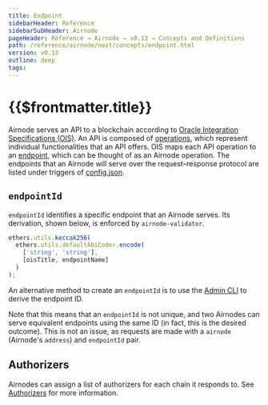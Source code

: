 ```yaml
---
title: Endpoint
sidebarHeader: Reference
sidebarSubHeader: Airnode
pageHeader: Reference → Airnode → v0.13 → Concepts and Definitions
path: /reference/airnode/next/concepts/endpoint.html
version: v0.13
outline: deep
tags:
---
```


<VersionWarning/>

<PageHeader/>

<SearchHighlight/>

<FlexStartTag/>

# {{$frontmatter.title}}

Airnode serves an API to a blockchain according to
[Oracle Integration Specifications (OIS)](/reference/ois/latest/). An API is
composed of [operations](/reference/ois/latest/specification.md#_5-2-operation),
which represent individual functionalities that an API offers. OIS maps each API
operation to an [endpoint](/reference/ois/latest/specification.md#_5-endpoints),
which can be thought of as an Airnode operation. The endpoints that an Airnode
will serve over the request–response protocol are listed under triggers of
[config.json](/reference/airnode/next/deployment-files/config-json.md#triggers).

## `endpointId`

`endpointId` identifies a specific endpoint that an Airnode serves. Its
derivation, shown below, is enforced by `airnode-validator`.

```js
ethers.utils.keccak256(
  ethers.utils.defaultAbiCoder.encode(
    ['string', 'string'],
    [oisTitle, endpointName]
  )
);
```

An alternative method to create an `endpointId` is to use the
[Admin CLI](/reference/airnode/next/packages/admin-cli.md) to derive the
endpoint ID.

Note that this means that an `endpointId` is not unique, and two Airnodes can
serve equivalent endpoints using the same ID (in fact, this is the desired
outcome). This is not an issue, as requests are made with a `airnode` (Airnode's
`address`) and `endpointId` pair.

## Authorizers

Airnodes can assign a list of authorizers for each chain it responds to. See
[Authorizers](/reference/airnode/next/concepts/authorizers.md) for more
information.

<FlexEndTag/>
